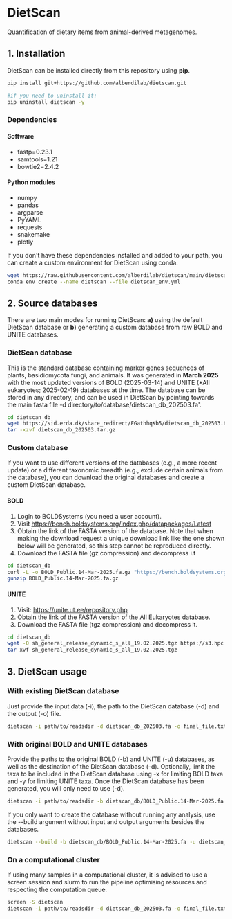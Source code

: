 # DietScan

Quantification of dietary items from animal-derived metagenomes.

## 1. Installation

DietScan can be installed directly from this repository using **pip**.

```sh
pip install git+https://github.com/alberdilab/dietscan.git

#if you need to uninstall it:
pip uninstall dietscan -y
```

### Dependencies

#### Software

- fastp=0.23.1
- samtools=1.21
- bowtie2=2.4.2

#### Python modules

- numpy
- pandas
- argparse
- PyYAML
- requests
- snakemake
- plotly

If you don't have these dependencies installed and added to your path, you can create a custom environment for DietScan using conda.

```sh
wget https://raw.githubusercontent.com/alberdilab/dietscan/main/dietscan_env.yml
conda env create --name dietscan --file dietscan_env.yml
```

## 2. Source databases

There are two main modes for running DietScan: **a)** using the default DietScan database or **b)** generating a custom database from raw BOLD and UNITE databases.

### DietScan database

This is the standard database containing marker genes sequences of plants, basidiomycota fungi, and animals. It was generated in **March 2025** with the most updated versions of BOLD (2025-03-14) and UNITE (*All eukaryotes; 2025-02-19) databases at the time. The database can be stored in any directory, and can be used in DietScan by pointing towards the main fasta file -d directory/to/database/dietscan_db_202503.fa'.

```sh
cd dietscan_db
wget https://sid.erda.dk/share_redirect/FGathhqKb5/dietscan_db_202503.tar.gz
tar -xzvf dietscan_db_202503.tar.gz
```

### Custom database

If you want to use different versions of the databases (e.g., a more recent update) or a different taxonomic breadth (e.g., exclude certain animals from the database), you can download the original databases and create a custom DietScan database.

#### BOLD

1. Login to BOLDSystems (you need a user account).
2. Visit https://bench.boldsystems.org/index.php/datapackages/Latest
3. Obtain the link of the FASTA version of the database. Note that when making the download request a unique download link like the one shown below will be generated, so this step cannot be reproduced directly.
4. Download the FASTA file (gz compression) and decompress i.t

```sh
cd dietscan_db
curl -L -o BOLD_Public.14-Mar-2025.fa.gz "https://bench.boldsystems.org/index.php/API_Datapackage/fasta?id=BOLD_Public.14-Mar-2025&uid=167dcd55552bc4"
gunzip BOLD_Public.14-Mar-2025.fa.gz
```
#### UNITE

1. Visit: https://unite.ut.ee/repository.php
2. Obtain the link of the FASTA version of the All Eukaryotes database.
3. Download the FASTA file (tgz compression) and decompress it.

```sh
cd dietscan_db
wget -O sh_general_release_dynamic_s_all_19.02.2025.tgz https://s3.hpc.ut.ee/plutof-public/original/b02db549-5f04-43fc-afb6-02888b594d10.tgz
tar xvf sh_general_release_dynamic_s_all_19.02.2025.tgz
```

## 3. DietScan usage

### With existing DietScan database

Just provide the input data (-i), the path to the DietScan database (-d) and the output (-o) file.

```sh
dietscan -i path/to/readsdir -d dietscan_db_202503.fa -o final_file.txt
```

### With original BOLD and UNITE databases

Provide the paths to the original BOLD (-b) and UNITE (-u) databases, as well as the destination of the DietScan database (-d). Optionally, limit the taxa to be included in the DietScan database using -x for limiting BOLD taxa and -y for limiting UNITE taxa. Once the DietScan database has been generated, you will only need to use (-d).

```sh
dietscan -i path/to/readsdir -b dietscan_db/BOLD_Public.14-Mar-2025.fa -u dietscan_db/sh_general_release_dynamic_s_all_19.02.2025.fasta -d dietscan_db/dietscan_db_202305.fa -x k__Animalia -y k__Viridiplantae,p__Basidiomycota -o DietScan_results.txt
```

If you only want to create the database without running any analysis, use the --build argument without input and output arguments besides the databases.

```sh
dietscan --build -b dietscan_db/BOLD_Public.14-Mar-2025.fa -u dietscan_db/sh_general_release_dynamic_s_all_19.02.2025.fasta -d dietscan_db/dietscan_db_202305.fa -x k__Animalia -y k__Viridiplantae,p__Basidiomycota
```

### On a computational cluster

If using many samples in a computational cluster, it is advised to use a screen session and slurm to run the pipeline optimising resources and respecting the computation queue.

```sh
screen -S dietscan
dietscan -i path/to/readsdir -d dietscan_db_202503.fa -o final_file.txt --slurm
```
